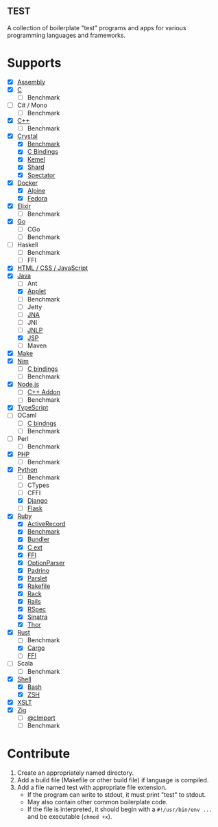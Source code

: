 TEST
----

A collection of boilerplate "test" programs and apps for various programming
languages and frameworks.

Supports
========

* [X] [Assembly](asm)
* [X] [C](c)
  * [ ] Benchmark
* [ ] C# / Mono
  * [ ] Benchmark
* [X] [C++](cpp)
  * [ ] Benchmark
* [X] [Crystal](crystal)
  * [X] [Benchmark](crystal/benchmark)
  * [X] [C Bindings](crystal/bindings)
  * [X] [Kemel](crystal/kemel)
  * [X] [Shard](crystal/shard)
  * [X] [Spectator](crystal/spectator)
* [X] [Docker](docker)
  * [X] [Alpine](docker/alpine)
  * [X] [Fedora](docker/fedora)
* [X] [Elixir](elixir)
  * [ ] Benchmark
* [X] [Go](go)
  * [ ] CGo
  * [ ] Benchmark
* [ ] Haskell
  * [ ] Benchmark
  * [ ] FFI
* [X] [HTML / CSS / JavaScript](html)
* [X] [Java](java)
  * [ ] Ant
  * [X] [Applet](java/applet)
  * [ ] Benchmark
  * [ ] Jetty
  * [ ] [JNA](https://github.com/java-native-access/jna)
  * [ ] JNI
  * [ ] [JNLP](http://docs.oracle.com/javase/tutorial/deployment/applet/deployingApplet.html)
  * [X] [JSP](java/jsp)
  * [ ] Maven
* [X] [Make](make)
* [X] [Nim](nim)
  * [ ] [C bindings](https://livebook.manning.com/book/nim-in-action/chapter-8/62)
  * [ ] Benchmark
* [X] [Node.js](node.js)
  * [ ] [C++ Addon](https://nodejs.org/api/addons.html)
  * [ ] Benchmark
* [X] [TypeScript](typescript)
* [ ] OCaml
  * [ ] [C bindngs](https://ocaml.org/manual/intfc.html)
  * [ ] Benchmark
* [ ] Perl
  * [ ] Benchmark
* [X] [PHP](php)
  * [ ] Benchmark
* [X] [Python](python)
  * [ ] Benchmark
  * [ ] CTypes
  * [ ] CFFI
  * [X] [Django](python/django)
  * [ ] [Flask](https://flask.palletsprojects.com/en/2.0.x/)
* [X] [Ruby](ruby)
  * [X] [ActiveRecord](ruby/activerecord)
  * [X] [Benchmark](ruby/benchmark.rb)
  * [X] [Bundler](ruby/bundler)
  * [X] [C ext](ruby/c_ext)
  * [X] [FFI](ruby/ffi)
  * [X] [OptionParser](ruby/optparse.rb)
  * [X] [Padrino](ruby/padrino)
  * [X] [Parslet](ruby/parslet)
  * [X] [Rakefile](ruby/Rakefile)
  * [X] [Rack](ruby/rack)
  * [X] [Rails](ruby/rails)
  * [X] [RSpec](ruby/rspec)
  * [X] [Sinatra](ruby/sinatra)
  * [X] [Thor](ruby/thor)
* [X] [Rust](rust)
  * [ ] Benchmark
  * [X] [Cargo](rust/cargo)
  * [ ] [FFI](https://doc.rust-lang.org/nomicon/ffi.html)
* [ ] Scala
  * [ ] Benchmark
* [X] [Shell](shell)
  * [X] [Bash](shell/bash)
  * [X] [ZSH](shell/zsh)
* [X] [XSLT](xslt)
* [X] [Zig](zig)
  * [ ] [@cImport](https://ziglang.org/learn/overview/#integration-with-c-libraries-without-ffibindings)
  * [ ] Benchmark

Contribute
==========

1. Create an appropriately named directory.
2. Add a build file (Makefile or other build file) if language is compiled.
3. Add a file named test with appropriate file extension.
   * If the program can write to stdout, it must print "test" to stdout.
   * May also contain other common boilerplate code.
   * If the file is interpreted, it should begin with a `#!/usr/bin/env ...` and
     be executable (`chmod +x`).
